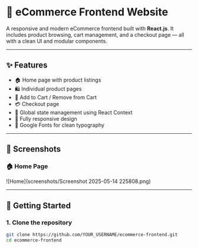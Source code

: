 # 🛒 eCommerce Frontend Website

A responsive and modern eCommerce frontend built with **React.js**. It includes product browsing, cart management, and a checkout page — all with a clean UI and modular components.

---

## ✨ Features

- 🏠 Home page with product listings
- 🛍️ Individual product pages
- 🛒 Add to Cart / Remove from Cart
- 💳 Checkout page
- 🔄 Global state management using React Context
- 📱 Fully responsive design
- 🎨 Google Fonts for clean typography

---

## 📸 Screenshots
### 🏠 Home Page
![Home](screenshots/Screenshot 2025-05-14 225808.png)
> 

---

## 🚀 Getting Started

### 1. Clone the repository

```bash
git clone https://github.com/YOUR_USERNAME/ecommerce-frontend.git
cd ecommerce-frontend

